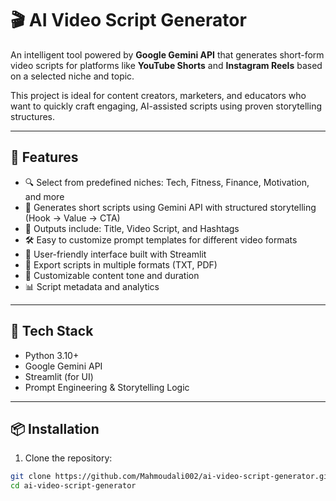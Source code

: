 # 🎬 AI Video Script Generator

An intelligent tool powered by **Google Gemini API** that generates short-form video scripts for platforms like **YouTube Shorts** and **Instagram Reels** based on a selected niche and topic.

This project is ideal for content creators, marketers, and educators who want to quickly craft engaging, AI-assisted scripts using proven storytelling structures.

---

## 🚀 Features

- 🔍 Select from predefined niches: Tech, Fitness, Finance, Motivation, and more
- 🧠 Generates short scripts using Gemini API with structured storytelling (Hook → Value → CTA)
- 📜 Outputs include: Title, Video Script, and Hashtags
- 🛠️ Easy to customize prompt templates for different video formats
- 📱 User-friendly interface built with Streamlit
- 💾 Export scripts in multiple formats (TXT, PDF)
- 🎯 Customizable content tone and duration
- 📊 Script metadata and analytics

---

## 🧱 Tech Stack

- Python 3.10+
- Google Gemini API
- Streamlit (for UI)
- Prompt Engineering & Storytelling Logic

---

## 📦 Installation

1. Clone the repository:
```bash
git clone https://github.com/Mahmoudali002/ai-video-script-generator.git
cd ai-video-script-generator
